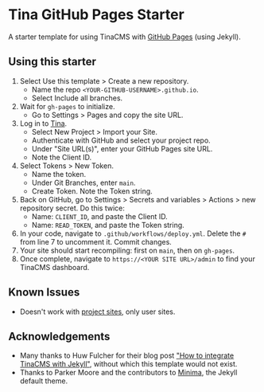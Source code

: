 # Tina GitHub Pages Starter
A starter template for using TinaCMS with [GitHub Pages](https://docs.github.com/en/pages/quickstart) (using Jekyll).

## Using this starter
1. Select Use this template > Create a new repository.
    - Name the repo `<YOUR-GITHUB-USERNAME>.github.io`.
    - Select Include all branches.
2. Wait for `gh-pages` to initialize.
    - Go to Settings > Pages and copy the site URL.
3. Log in to [Tina](https://app.tina.io).
    - Select New Project > Import your Site.
    - Authenticate with GitHub and select your project repo.
    - Under "Site URL(s)", enter your GitHub Pages site URL.
    - Note the Client ID.
4. Select Tokens > New Token.
    - Name the token.
    - Under Git Branches, enter `main`.
    - Create Token. Note the Token string.
5. Back on GitHub, go to Settings > Secrets and variables > Actions > new repository secret. Do this twice:
    - Name: `CLIENT_ID`, and paste the Client ID.
    - Name: `READ_TOKEN`, and paste the Token string.
6. In your code, navigate to `.github/workflows/deploy.yml`. Delete the `#` from line 7 to uncomment it. Commit changes.
7. Your site should start recompiling: first on `main`, then on `gh-pages`.
8. Once complete, navigate to `https://<YOUR SITE URL>/admin` to find your TinaCMS dashboard.

## Known Issues
- Doesn't work with [project sites](https://docs.github.com/en/pages/getting-started-with-github-pages/about-github-pages), only user sites.

## Acknowledgements
- Many thanks to Huw Fulcher for their blog post ["How to integrate TinaCMS with Jekyll"](https://huwfulcher.com/blog/2022/how-to-integrate-tinacms-with-jekyll/), without which this template would not exist.
- Thanks to Parker Moore and the contributors to [Minima](https://github.com/jekyll/minima), the Jekyll default theme.